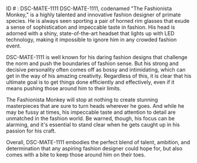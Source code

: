 ID # : DSC-MATE-1111
DSC-MATE-1111, codenamed "The Fashionista Monkey," is a highly talented and innovative fashion designer of primate species. He is always seen sporting a pair of horned rim glasses that exude a sense of sophistication and impeccable taste in fashion. His head is adorned with a shiny, state-of-the-art headset that lights up with LED technology, making it impossible to ignore him in any crowded fashion event. 

DSC-MATE-1111 is well known for his daring fashion designs that challenge the norm and push the boundaries of fashion sense. But his strong and decisive personality often comes off as bossy and intimidating, which can get in the way of his amazing creativity. Regardless of this, it is clear that his ultimate goal is to get things done efficiently and effectively, even if it means pushing those around him to their limits. 

The Fashionista Monkey will stop at nothing to create stunning masterpieces that are sure to turn heads wherever he goes. And while he may be fussy at times, his impeccable taste and attention to detail are unmatched in the fashion world. Be warned, though, his focus can be alarming, and it's essential to stand clear when he gets caught up in his passion for his craft. 

Overall, DSC-MATE-1111 embodies the perfect blend of talent, ambition, and determination that any aspiring fashion designer could hope for, but also comes with a bite to keep those around him on their toes.